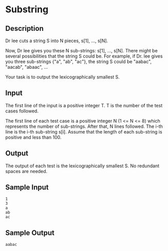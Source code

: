 # Substring

## Description

Dr lee cuts a string S into N pieces, s[1], …, s[N].   

Now, Dr lee gives you these N sub-strings: s[1], …, s[N]. There might be several possibilities that the string S could be. For example, if Dr. lee gives you three sub-strings {"a", "ab", "ac"}, the string S could be "aabac", "aacab", "abaac", …   

Your task is to output the lexicographically smallest S. 

## Input

The first line of the input is a positive integer T. T is the number of the test cases followed.   

The first line of each test case is a positive integer N (1 <= N <= 8) which represents the number of sub-strings. After that, N lines followed. The i-th line is the i-th sub-string s[i]. Assume that the length of each sub-string is positive and less than 100. 

## Output

The output of each test is the lexicographically smallest S. No redundant spaces are needed. 

## Sample Input

```
1
3
a
ab
ac
```

## Sample Output

```
aabac
```
